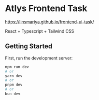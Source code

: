 # Atlys Frontend Task

https://linsmariya.github.io/frontend-ui-task/

React + Typescript + Tailwind CSS

## Getting Started

First, run the development server:

```bash
npm run dev
# or
yarn dev
# or
pnpm dev
# or
bun dev
```
